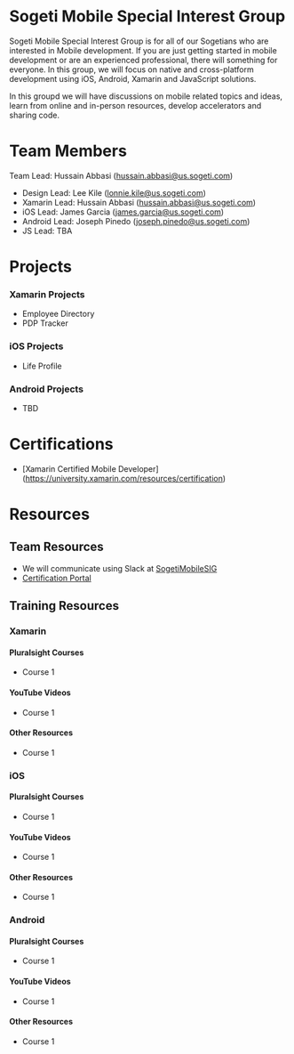# Sogeti Mobile Special Interest Group
Sogeti Mobile Special Interest Group is for all of our Sogetians who are interested in Mobile development. If you are just getting started in mobile development or are an experienced professional, there will something for everyone. In this group, we will focus on native and cross-platform development using iOS, Android, Xamarin and JavaScript solutions.

In this groupd we will have discussions on mobile related topics and ideas, learn from online and in-person resources, develop accelerators and sharing code.


# Team Members
Team Lead: Hussain Abbasi (hussain.abbasi@us.sogeti.com)

* Design Lead:  Lee Kile (lonnie.kile@us.sogeti.com)
* Xamarin Lead: Hussain Abbasi (hussain.abbasi@us.sogeti.com)
* iOS Lead: James Garcia (james.garcia@us.sogeti.com)
* Android Lead: Joseph Pinedo (joseph.pinedo@us.sogeti.com)
* JS Lead: TBA


# Projects
### Xamarin Projects
* Employee Directory
* PDP Tracker

### iOS Projects
* Life Profile

### Android Projects
* TBD


# Certifications
* [Xamarin Certified Mobile Developer] (https://university.xamarin.com/resources/certification)


# Resources
## Team Resources
* We will communicate using Slack at [SogetiMobileSIG](sogetimobilesig.slack.com)
* [Certification Portal](https://connex.sogeti.com "Certification Portal (internal)")

## Training Resources
### Xamarin
#### Pluralsight Courses
* Course 1

#### YouTube Videos
* Course 1

#### Other Resources
* Course 1

### iOS
#### Pluralsight Courses
* Course 1

#### YouTube Videos
* Course 1

#### Other Resources
* Course 1

### Android
#### Pluralsight Courses
* Course 1

#### YouTube Videos
* Course 1

#### Other Resources
* Course 1
